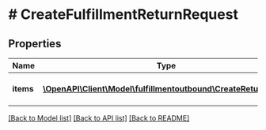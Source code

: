 # # CreateFulfillmentReturnRequest

## Properties

Name | Type | Description | Notes
------------ | ------------- | ------------- | -------------
**items** | [**\OpenAPI\Client\Model\fulfillmentoutbound\CreateReturnItem[]**](CreateReturnItem.md) | An array of items to be returned. |

[[Back to Model list]](../../README.md#models) [[Back to API list]](../../README.md#endpoints) [[Back to README]](../../README.md)
